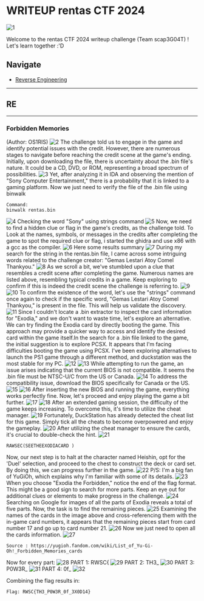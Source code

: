 # WRITEUP rentas CTF 2024
![1](https://raw.githubusercontent.com/plnsgr/os1ris/main/rentas%20CTF/images/image1.png?raw=true)

Welcome to the rentas CTF 2024 writeup challenge (Team scap3G04T) ! Let's learn together :'D

## Navigate
- [Reverse Engineering](#RE)

---
## RE
-----------------------------------------------------------------------------------------------------------------------------------------------------------------------------------------------
### Forbidden Memories

(Author: OS1RIS)
![2](https://raw.githubusercontent.com/plnsgr/os1ris/main/rentas%20CTF/images/image2.png)
The challenge told us to engage in the game and identify potential issues with the credit. However, there are numerous stages to navigate before reaching the credit scene at the game's ending. Initially, upon downloading the file, there is uncertainty about the .bin file's nature. It could be a CD, DVD, or ROM, representing a broad spectrum of possibilities. 
![3](https://raw.githubusercontent.com/plnsgr/os1ris/main/rentas%20CTF/images/image3.png)
Yet, after analyzing it in IDA and observing the mention of "Sony Computer Entertainment," there is a probability that it is linked to a gaming platform. Now we just need to verify the file of the .bin file using binwalk
```
Command:
binwalk rentas.bin
```
![4](https://raw.githubusercontent.com/plnsgr/os1ris/main/rentas%20CTF/images/image4.png)
Checking the word "Sony" using strings command
![5](https://raw.githubusercontent.com/plnsgr/os1ris/main/rentas%20CTF/images/image5.png)
Now, we need to find a hidden clue or flag in the game's credits, as the challenge told. To Look at the names, symbols, or messages in the credits after completing the game to spot the required clue or flag, i started the ghidra and use x86 with a gcc as the compiler.
![6](https://raw.githubusercontent.com/plnsgr/os1ris/main/rentas%20CTF/images/image6.png)
Here some results summary
![7](https://raw.githubusercontent.com/plnsgr/os1ris/main/rentas%20CTF/images/image7.png)
During my search for the string in the rentas.bin file, I came across some intriguing words related to the challenge creator: "Gemas Lestari Atoy Comel Thankyou."
![8](https://raw.githubusercontent.com/plnsgr/os1ris/main/rentas%20CTF/images/image8.png)
As we scroll a bit, we've stumbled upon a clue that resembles a credit scene after completing the game. Numerous names are listed above, resembling typical credits in a game. Keep exploring to confirm if this is indeed the credit scene the challenge is referring to.
![9](https://raw.githubusercontent.com/plnsgr/os1ris/main/rentas%20CTF/images/image9.png)
![10](https://raw.githubusercontent.com/plnsgr/os1ris/main/rentas%20CTF/images/image10.png)
To confirm the existence of the word, let's use the "strings" command once again to check if the specific word, "Gemas Lestari Atoy Comel Thankyou," is present in the file. This will help us validate the discovery.
![11](https://raw.githubusercontent.com/plnsgr/os1ris/main/rentas%20CTF/images/image11.png)
Since I couldn't locate a .bin extractor to inspect the card information for "Exodia," and we don't want to waste time, let's explore an alternative. We can try finding the Exodia card by directly booting the game. This approach may provide a quicker way to access and identify the desired card within the game itself.In the search for a .bin file linked to the game, the initial suggestion is to explore PCSX. It appears that I'm facing difficulties booting the game using PCSX. I've been exploring alternatives to launch the PS1 game through a different method, and duckstation was the most stable for my PC.
![12](https://raw.githubusercontent.com/plnsgr/os1ris/main/rentas%20CTF/images/image12.png)
![13](https://raw.githubusercontent.com/plnsgr/os1ris/main/rentas%20CTF/images/image13.png)
While attempting to run the game, an issue arises indicating that the current BIOS is not compatible. It seems the .bin file must be NTSC-U/C from the US or Canada.
![14](https://raw.githubusercontent.com/plnsgr/os1ris/main/rentas%20CTF/images/image14.png)
To address the compatibility issue, download the BIOS specifically for Canada or the US.
![15](https://raw.githubusercontent.com/plnsgr/os1ris/main/rentas%20CTF/images/image15.png)
![16](https://raw.githubusercontent.com/plnsgr/os1ris/main/rentas%20CTF/images/image16.png)
After inserting the new BIOS and running the game, everything works perfectly fine. Now, let's proceed and enjoy playing the game a bit further.
![17](https://raw.githubusercontent.com/plnsgr/os1ris/main/rentas%20CTF/images/image17.png)
![18](https://raw.githubusercontent.com/plnsgr/os1ris/main/rentas%20CTF/images/image18.png)
After an extended gaming session, the difficulty of the game keeps increasing. To overcome this, it's time to utilize the cheat manager.
![19](https://raw.githubusercontent.com/plnsgr/os1ris/main/rentas%20CTF/images/image19.png)
Fortunately, DuckStation has already detected the cheat list for this game. Simply tick all the cheats to become overpowered and enjoy the gameplay.
![20](https://raw.githubusercontent.com/plnsgr/os1ris/main/rentas%20CTF/images/image20.png)
After utilizing the cheat manager to ensure the cards, it's crucial to double-check the hint.
![21](https://raw.githubusercontent.com/plnsgr/os1ris/main/rentas%20CTF/images/image21.png)
```
RAWSEC(SEETHEEXODIACARD )
```
Now, our next step is to halt at the character named Heishin, opt for the 'Duel' selection, and proceed to the chest to construct the deck or card set. By doing this, we can progress further in the game. 
![22](https://raw.githubusercontent.com/plnsgr/os1ris/main/rentas%20CTF/images/image22.png)
P/S: I'm a big fan of YuGiOh, which explains why I'm familiar with some of its details.
![23](https://raw.githubusercontent.com/plnsgr/os1ris/main/rentas%20CTF/images/image23.png)
When you choose "Exodia the Forbidden," notice the end of the flag format. This might be a good sign to search for more parts. Keep an eye out for additional clues or elements to make progress in the challenge.
![24](https://raw.githubusercontent.com/plnsgr/os1ris/main/rentas%20CTF/images/image24.png)
Searching on Google for images of all the parts of Exodia reveals a total of five parts. Now, the task is to find the remaining pieces.
![25](https://raw.githubusercontent.com/plnsgr/os1ris/main/rentas%20CTF/images/image25.png)
Examining the names of the cards in the image above and cross-referencing them with the in-game card numbers, it appears that the remaining pieces start from card number 17 and go up to card number 21.
![26](https://raw.githubusercontent.com/plnsgr/os1ris/main/rentas%20CTF/images/image26.png)
Now we just need to open all the cards information.
![27](https://raw.githubusercontent.com/plnsgr/os1ris/main/rentas%20CTF/images/image27.png)
```
Source : https://yugioh.fandom.com/wiki/List_of_Yu-Gi-Oh!_Forbidden_Memories_cards
```
Now for every part:
![28](https://raw.githubusercontent.com/plnsgr/os1ris/main/rentas%20CTF/images/image28.png)
PART 1: RWSC{
![29](https://raw.githubusercontent.com/plnsgr/os1ris/main/rentas%20CTF/images/image29.png)
PART 2: TH3_
![30](https://raw.githubusercontent.com/plnsgr/os1ris/main/rentas%20CTF/images/image30.png)
PART 3: P0W3R_
![31](https://raw.githubusercontent.com/plnsgr/os1ris/main/rentas%20CTF/images/image31.png)
PART 4: 0f_
![32](https://raw.githubusercontent.com/plnsgr/os1ris/main/rentas%20CTF/images/image24.png)

Combining the flag results in:
```
Flag: RWSC{TH3_P0W3R_0f_3X0D14}
```
